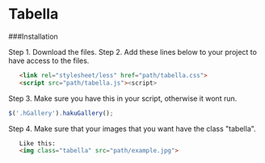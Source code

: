 # Tabella

###Installation

Step 1. Download the files.
Step 2. Add these lines below to your project to have access to the files.
```html
   <link rel="stylesheet/less" href="path/tabella.css">
   <script src="path/tabella.js"><script> 
```
Step 3. Make sure you have this in your script, otherwise it wont run.
```javascript
$('.hGallery').hakuGallery();
```
Step 4. Make sure that your images that you want have the class "tabella".
```html
   Like this: 
   <img class="tabella" src="path/example.jpg"> 
```
